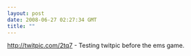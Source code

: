 ```yaml
---
layout: post
date: 2008-06-27 02:27:34 GMT
title: ""
---
```

http://twitpic.com/2tq7 - Testing twitpic before the ems game.